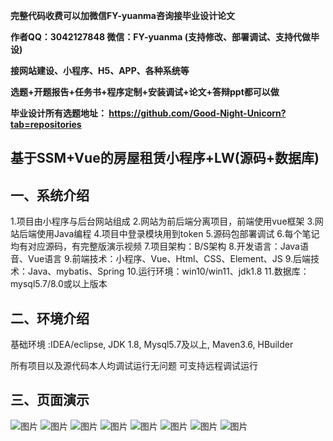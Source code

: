 
**完整代码收费可以加微信FY-yuanma咨询接毕业设计论文**

**作者QQ：3042127848 微信：FY-yuanma (支持修改、部署调试、支持代做毕设)**

**接网站建设、小程序、H5、APP、各种系统等**

**选题+开题报告+任务书+程序定制+安装调试+论文+答辩ppt都可以做**

**毕业设计所有选题地址： https://github.com/Good-Night-Unicorn?tab=repositories**

## 基于SSM+Vue的房屋租赁小程序+LW(源码+数据库)

## 一、系统介绍
1.项目由小程序与后台网站组成
2.网站为前后端分离项目，前端使用vue框架
3.网站后端使用Java编程
4.项目中登录模块用到token
5.源码包部署调试
6.每个笔记均有对应源码，有完整版演示视频
7.项目架构：B/S架构
8.开发语言：Java语音、Vue语言
9.前端技术：小程序、Vue、Html、CSS、Element、JS
9.后端技术：Java、mybatis、Spring
10.运行环境：win10/win11、jdk1.8
11.数据库：mysql5.7/8.0或以上版本


## 二、环境介绍

基础环境 :IDEA/eclipse, JDK 1.8, Mysql5.7及以上, Maven3.6, HBuilder

所有项目以及源代码本人均调试运行无问题 可支持远程调试运行

## 三、页面演示
![图片](https://github.com/user-attachments/assets/4a84305e-4893-4a89-817f-e8595a46a050)
![图片](https://github.com/user-attachments/assets/09487c92-aff7-423a-bb94-75fcfb8e2e3d)
![图片](https://github.com/user-attachments/assets/c5f6dae5-2ac1-4c85-aabd-c42fdef93c36)
![图片](https://github.com/user-attachments/assets/c7fc0c4f-f1ca-4a95-a354-17a4f92fc5cb)
![图片](https://github.com/user-attachments/assets/9ddcb1a3-87ef-4ac9-ac0b-81af9f241790)
![图片](https://github.com/user-attachments/assets/c6c1f2ed-213a-440b-9eb9-158b868dc2f4)
![图片](https://github.com/user-attachments/assets/d9db4efa-8f67-4fd4-ae18-947e6219d52e)
![图片](https://github.com/user-attachments/assets/c8200714-71ec-42b8-8a14-7abc352f9bc7)
